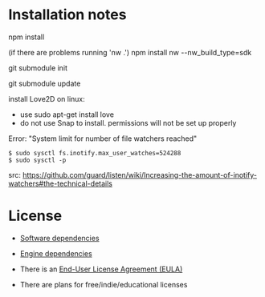 # Installation notes

npm install

(if there are problems running 'nw .') npm install nw --nw_build_type=sdk

git submodule init

git submodule update

install Love2D on linux:

- use sudo apt-get install love
- do not use Snap to install. permissions will not be set up properly

Error: "System limit for number of file watchers reached"

```
$ sudo sysctl fs.inotify.max_user_watches=524288
$ sudo sysctl -p
```

src: https://github.com/guard/listen/wiki/Increasing-the-amount-of-inotify-watchers#the-technical-details

# License

- [Software dependencies](https://github.com/xharris/blankejs/blob/master/package.json)

- [Engine dependencies](https://github.com/xharris/blankejs/blob/master/blankejs/love2d/license.md)

- There is an [End-User License Agreement (EULA)](https://github.com/xharris/blankejs/blob/master/EULA.txt)

- There are plans for free/indie/educational licenses
